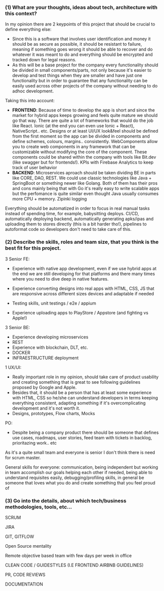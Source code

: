 ### (1) What are your thoughts, ideas about tech, architecture with this context?

In my opinion there are 2 keypoints of this project that should be crucial to define everything else:

* Since this is a software that involves user identification and money it should be as secure as possible, it should be resistant to failure, meaning if something goes wrong it should be able to recover and do whatever it was meant to do and everything should be encrypted and tracked down for legal reasons.
* As this will be a base project for the company every functionality should be divided in small components/parts, not only because it's easier to develop and test things when they are smaller and have just one functionality but in order to guarantee that any functionality can be easily used across other projects of the company without needing to do adhoc development. 

Taking this into account:

* **FRONTEND**: Because of time to develop the app is short and since the market for hybrid apps keeps growing and feels quite mature we should go that way. There are quite a lot of frameworks that would do the job like React. Ionic (at the end you can even use Ionic + React), NativeScript.. etc. Designs or at least UI/UX look&feel should be defined from the first moment so the app can be divided in components and define schemes, colours, margins.. consistently. WebComponents allow you to create web components in any framework that can be customizable without modifying the core of the component. These components could be shared within the company with tools like Bit.dev (like swagger but for frontends!). KPIs with Firebase Analytics to keep track of user behavior
* **BACKEND**: Microservices aproach should be taken dividing BE in parts like CORE, DAO, REST. We could use classic technologies like Java + SpringBoot or something newer like Golang. Both of them has their pros and cons mainly being that with Go it's really easy to write scalable apps but the perfomance is quite similar even thought Java usually consumes more CPU + memory. Zipinki logging

Everything should be automatized in order to focus in real manual tasks instead of spending time, for example, babysitting deploys. CI/CD, automatically deploying backend, automatically generating apks/ipas and uploading them to stores directly (this is a bit harder tho!), pipelines to autoformat code so developers don't need to take care of this.

### (2) Describe the skills, roles and team size, that you think is the best fit for this project.

3 Senior FE: 

* Experience with native app development, even if we use hybrid apps at the end we are still developing for that platforms and there many times where you need to dive deep in native features.
* Experience converting designs into real apps with HTML, CSS, JS that are responsive across different sizes devices and adaptable if needed
* Testing skills, unit testings / e2e / appium

* Experience uploading apps to PlayStore / Appstore (and fighting vs Apple!)

3 Senior BE:

* Experience developing microservices
* REST 
* Experience with blockchain, DLT, etc.
* DOCKER 
* INFRAESTRUCTURE deployment

1 UX/UI:

* Really important role in my opinion, should take care of product usability and creating something that is great to see following guidelines proposed by Google and Apple.
* Besides that, it should be a person that has at least some experience with HTML, CSS so he/she can understand developers in terms keeping everything consistent, adapting something if it's overcomplicating development and it's not worth it.
* Designs, prototypes, Flow charts, Mocks

PO:

+ Despite being a company product there should be someone that defines use cases, roadmaps, user stories, feed team with tickets in backlog, prioritazing work.. etc

As it's a quite small team and everyone is senior I don't think there is need for scrum master. 

General skills for everyone: communication, being independent but working in team accomplish our goals helping each other if needed, being able to understand requisites easily, debugging/profiling skills, in general be someone that loves what you do and create something that you feel proud of 

### (3) Go into the details, about which tech/business methodologies, tools, etc...

SCRUM 

JIRA 

GIT, GITFLOW

Open Source mentality

Remote objective based team with few days per week in office

CLEAN CODE / GUIDESTYLES (I.E FRONTEND AIRBNB GUIDELINES)

PR, CODE REVIEWS

DOCUMENTATION

